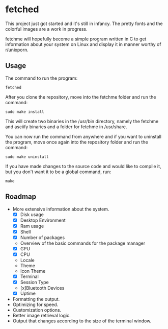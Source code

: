 # fetched
This project just got started and it's still in infancy. The pretty fonts and the colorful images are a work in progress.

fetchme will hopefully become a simple program written in C to get information about your system on Linux and display it in manner worthy of r/unixporn. 

## Usage
The command to run the program:

`fetched`

After you clone the repository, move into the fetchme folder and run the command: 

`sudo make install`

This will create two binaries in the /usr/bin directory, namely the fetchme and asciify binaries and a folder for fetchme in /usr/share.

You can now run the command from anywhere and if you want to uninstall the program, move once again into the repository folder and run the command:

`sudo make uninstall`

If you have made changes to the source code and would like to compile it, but you don't want it to be a global command, run:

`make`
## Roadmap
- More extensive information about the system.
    - [x] Disk usage 
    - [x] Desktop Environment
    - [x] Ram usage
    - [x] Shell
    - [x] Number of packages
    - Overview of the basic commands for the package manager
    - [x] GPU
    - [x] CPU
    - Locale
    - Theme
    - Icon Theme
    - [x] Terminal
    - [x] Session Type
    - [x]Bluetooth Devices
    - [x] Uptime
- Formatting the output.
- Optimizing for speed.
- Customization options.
- Better image retrieval logic.
- Output that changes according to the size of the terminal window.
